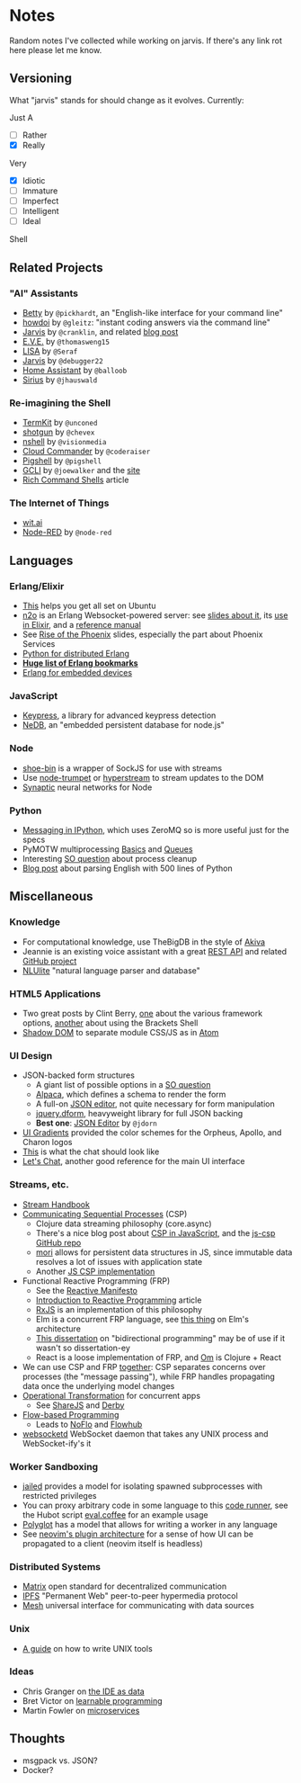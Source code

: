 # Notes

Random notes I've collected while working on jarvis. If there's any link rot here please let me know.

## Versioning

What "jarvis" stands for should change as it evolves. Currently:

Just A

- [ ] Rather
- [x] Really

Very

- [x] Idiotic
- [ ] Immature
- [ ] Imperfect
- [ ] Intelligent
- [ ] Ideal

Shell

## Related Projects

### "AI" Assistants

- [Betty](https://github.com/pickhardt/betty) by `@pickhardt`, an "English-like interface for your command line"
- [howdoi](https://github.com/gleitz/howdoi) by `@gleitz`: "instant coding answers via the command line"
- [Jarvis](https://github.com/cranklin/Jarvis) by `@cranklin`, and related [blog post](http://cranklin.wordpress.com/2012/01/13/building-my-own-siri-jarvis/)
- [E.V.E.](https://github.com/thomasweng15/E.V.E.) by `@thomasweng15`
- [LISA](https://github.com/Seraf/LISA) by `@Seraf`
- [Jarvis](https://github.com/debugger22/Jarvis) by `@debugger22`
- [Home Assistant](https://github.com/balloob/home-assistant) by `@balloob`
- [Sirius](https://github.com/jhauswald/sirius) by `@jhauswald`

### Re-imagining the Shell

- [TermKit](https://github.com/unconed/TermKit) by `@unconed`
- [shotgun](https://github.com/chevex/shotgun) by `@chevex`
- [nshell](https://github.com/visionmedia/nshell) by `@visionmedia`
- [Cloud Commander](https://github.com/coderaiser/cloudcmd) by `@coderaiser`
- [Pigshell](https://github.com/pigshell/pigshell) by `@pigshell`
- [GCLI](https://github.com/joewalker/gcli) by `@joewalker` and the [site](http://mozilla.github.io/gcli/)
- [Rich Command Shells](http://waywardmonkeys.org/2014/10/10/rich-command-shells/) article

### The Internet of Things

- [wit.ai](https://wit.ai/)
- [Node-RED](https://github.com/node-red/node-red) by `@node-red`

## Languages

### Erlang/Elixir

- [This](http://blog.glaucocustodio.com/2014/08/12/setting-up-an-elixir-erlang-development-environment-on-ubuntu/) helps you get all set on Ubuntu
- [n2o](https://github.com/5HT/n2o) is an Erlang Websocket-powered server: see [slides about it](http://kukuruku.co/hub/erlang/n2o-erlang-web-framework), its [use in Elixir](https://github.com/erlang-synrc/n2o.elixir), and a [reference manual](https://synrc.com/apps/n2o/doc/book.pdf)
- See [Rise of the Phoenix](https://github.com/erlang-synrc/n2o.elixir) slides, especially the part about Phoenix Services
- [Python for distributed Erlang](https://github.com/lfex/py)
- [**Huge list of Erlang bookmarks**](https://github.com/0xAX/erlang-bookmarks/blob/master/ErlangBookmarks.md)
- [Erlang for embedded devices](http://nerves-project.org/)

### JavaScript

- [Keypress](http://dmauro.github.io/Keypress/), a library for advanced keypress detection
- [NeDB](https://github.com/louischatriot/nedb), an "embedded persistent database for node.js"

### Node

- [shoe-bin](https://github.com/substack/shoe-bin) is a wrapper of SockJS for use with streams
- Use [node-trumpet](https://github.com/substack/node-trumpet) or [hyperstream](https://github.com/substack/hyperstream) to stream updates to the DOM
- [Synaptic](http://synaptic.juancazala.com/) neural networks for Node

### Python

- [Messaging in IPython](http://ipython.org/ipython-doc/stable/development/messaging.html), which uses ZeroMQ so is more useful just for the specs
- PyMOTW multiprocessing [Basics](http://pymotw.com/2/multiprocessing/basics.html) and [Queues](http://pymotw.com/2/multiprocessing/communication.html#multiprocessing-queues)
- Interesting [SO question](http://stackoverflow.com/questions/4995419/in-python-how-do-i-know-when-a-process-is-finished) about process cleanup
- [Blog post](http://honnibal.wordpress.com/2013/12/18/a-simple-fast-algorithm-for-natural-language-dependency-parsing/) about parsing English with 500 lines of Python

## Miscellaneous

### Knowledge

- For computational knowledge, use TheBigDB in the style of [Akiva](https://github.com/thebigdb/akiva)
- Jeannie is an existing voice assistant with a great [REST API](https://www.mashape.com/pannous/jeannie) and related [GitHub project](https://github.com/pannous/jeannie-webclient)
- [NLUlite](https://nlulite.com/) "natural language parser and database"

### HTML5 Applications

- Two great posts by Clint Berry, [one](http://clintberry.com/2013/html5-apps-desktop-2013/) about the various framework options, [another](http://clintberry.com/2013/html5-desktop-apps-with-brackets-shell/) about using the Brackets Shell
- [Shadow DOM](http://www.html5rocks.com/en/tutorials/webcomponents/shadowdom/) to separate module CSS/JS as in [Atom](http://blog.atom.io/2014/11/18/avoiding-style-pollution-with-the-shadow-dom.html)

### UI Design

- JSON-backed form structures
    - A giant list of possible options in a [SO question](http://stackoverflow.com/questions/998832/gui-based-or-web-based-json-editor-that-works-like-property-explorer)
    - [Alpaca](http://www.alpacajs.org/examples/forms/customer-profile/edit-form.html), which defines a schema to render the form
    - A full-on [JSON editor](https://github.com/DavidDurman/FlexiJsonEditor), not quite necessary for form manipulation
    - [jquery.dform](https://github.com/daffl/jquery.dform), heavyweight library for full JSON backing
    - **Best one**: [JSON Editor](https://github.com/jdorn/json-editor) by `@jdorn`
- [UI Gradients](http://uigradients.com/) provided the color schemes for the Orpheus, Apollo, and Charon logos
- [This](http://zachholman.com/images/posts/chat.png) is what the chat should look like
- [Let's Chat](https://github.com/sdelements/lets-chat), another good reference for the main UI interface

### Streams, etc.

- [Stream Handbook](https://github.com/substack/stream-handbook)
- [Communicating Sequential Processes](http://en.wikipedia.org/wiki/Communicating_sequential_processes) (CSP)
    - Clojure data streaming philosophy (core.async)
    - There's a nice blog post about [CSP in JavaScript](http://jlongster.com/Taming-the-Asynchronous-Beast-with-CSP-in-JavaScript), and the [js-csp GitHub repo](https://github.com/ubolonton/js-csp)
    - [mori](http://swannodette.github.io/mori/) allows for persistent data structures in JS, since immutable data resolves a lot of issues with application state
    - Another [JS CSP implementation](http://sriku.org/blog/2014/02/11/bye-bye-js-promises/)
- Functional Reactive Programming (FRP)
    - See the [Reactive Manifesto](http://www.reactivemanifesto.org/)
    - [Introduction to Reactive Programming](https://gist.github.com/staltz/868e7e9bc2a7b8c1f754/) article
    - [RxJS](https://github.com/Reactive-Extensions/RxJS) is an implementation of this philosophy
    - Elm is a concurrent FRP language, see [this thing](https://gist.github.com/evancz/2b2ba366cae1887fe621) on Elm's architecture
    - [This dissertation](http://www.cs.cornell.edu/~jnfoster/papers/jnfoster-dissertation.pdf) on "bidirectional programming" may be of use if it wasn't so dissertation-ey
    - React is a loose implementation of FRP, and [Om](http://josf.info/blog/2014/09/18/first-ompressions-a-conceptual-look-at-om/) is Clojure + React
- We can use CSP and FRP [together](http://stackoverflow.com/questions/20632512/comparing-core-async-and-functional-reactive-programming-rx): CSP separates concerns over processes (the "message passing"), while FRP handles propagating data once the underlying model changes
- [Operational Transformation](http://en.wikipedia.org/wiki/Operational_transformation) for concurrent apps
    - See [ShareJS](http://sharejs.org/) and [Derby](http://derbyjs.com/)
- [Flow-based Programming](http://www.jpaulmorrison.com/fbp/)
    - Leads to [NoFlo](http://noflojs.org/) and [Flowhub](https://flowhub.io/)
- [websocketd](http://websocketd.com/) WebSocket daemon that takes any UNIX process and WebSocket-ify's it

### Worker Sandboxing

- [jailed](https://github.com/asvd/jailed) provides a model for isolating spawned subprocesses with restricted privileges
- You can proxy arbitrary code in some language to this [code runner](http://colabv6.dan.co.jp/lleval.html), see the Hubot script [eval.coffee](https://github.com/github/hubot-scripts/blob/master/src/scripts/eval.coffee) for an example usage
- [Polyglot](https://github.com/sausheong/polyglot) has a model that allows for writing a worker in any language
- See [neovim's plugin architecture](https://github.com/neovim/neovim/wiki/Plugin-UI-architecture) for a sense of how UI can be propagated to a client (neovim itself is headless)

### Distributed Systems

- [Matrix](http://matrix.org/) open standard for decentralized communication
- [IPFS](http://ipfs.io/) "Permanent Web" peer-to-peer hypermedia protocol
- [Mesh](https://github.com/mojo-js/mesh.js) universal interface for communicating with data sources

### Unix

- [A guide](http://monkey.org/~marius/unix-tools-hints.html) on how to write UNIX tools

### Ideas

- Chris Granger on [the IDE as data](http://www.chris-granger.com/2013/01/24/the-ide-as-data/)
- Bret Victor on [learnable programming](http://worrydream.com/#!/LearnableProgramming)
- Martin Fowler on [microservices](http://martinfowler.com/articles/microservices.html)

## Thoughts

- msgpack vs. JSON?
- Docker?
